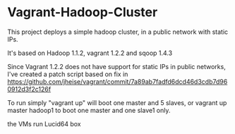 Vagrant-Hadoop-Cluster
======================

This project deploys a simple hadoop cluster, in a public network with static IPs.

It's based on Hadoop 1.1.2, vagrant 1.2.2 and sqoop 1.4.3

Since Vagrant 1.2.2 does not have support for static IPs in public networks, I've created a patch script based on fix in https://github.com/jheise/vagrant/commit/7a89ab7fadfd6dcd46d3cdb7d960912d3f2c126f

To run simply "vagrant up" will boot one master and 5 slaves, 
or vagrant up master hadoop1 to boot one master and one slave1 only.

the VMs run Lucid64 box
